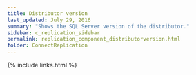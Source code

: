 ```yaml
---
title: Distributor version
last_updated: July 29, 2016
summary: "Shows the SQL Server version of the distributor."
sidebar: c_replication_sidebar
permalink: replication_component_distributorversion.html
folder: ConnectReplication
---
```


{% include links.html %}
